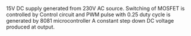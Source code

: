 15V DC supply generated from 230V AC source.
Switching of MOSFET is controlled by Control circuit and PWM pulse with 0.25 duty cycle is generated by 8081 microcontroller 
A constant step down DC voltage produced at output.
